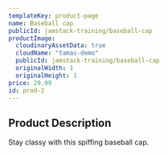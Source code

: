 ```yaml
---
templateKey: product-page
name: Baseball cap
publicId: jamstack-training/baseball-cap
productImage:
  cloudinaryAssetData: true
  cloudName: "tamas-demo"
  publicId: jamstack-training/baseball-cap
  originalWidth: 1
  originalHeight: 1
price: 29.99
id: prod-2
---
```


## Product Description

Stay classy with this spiffing baseball cap.

<!-- Photo by https://unsplash.com/@thedolapo?utm_source=unsplash&amp;utm_medium=referral&amp;utm_content=creditCopyText Habib Ayoade on https://unsplash.com/s/photos/baseball-cap?utm_source=unsplash&amp;utm_medium=referral&amp;utm_content=creditCopyText -->
